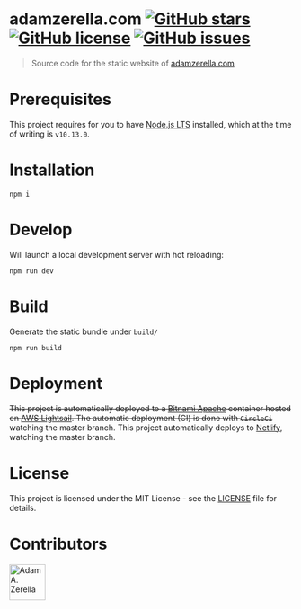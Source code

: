 # adamzerella.com [![GitHub stars](https://img.shields.io/github/stars/adamzerella/adamzerella.svg)](https://github.com/adamzerella/adamzerella/stargazers) [![GitHub license](https://img.shields.io/github/license/adamzerella/adamzerella.svg)](https://github.com/adamzerella/adamzerella/blob/master/LICENSE) [![GitHub issues](https://img.shields.io/github/issues/adamzerella/adamzerella.svg)](https://github.com/adamzerella/adamzerella/issues)


> Source code for the static website of [adamzerella.com](https://adamzerella.com)

# Prerequisites

This project requires for you to have [Node.js LTS](https://nodejs.org/en/) installed, which at the time of writing is `v10.13.0`.

# Installation

```node
npm i
```

# Develop

Will launch a local development server with hot reloading:

```node
npm run dev
```

# Build

Generate the static bundle under `build/`

```node
npm run build
```

# Deployment

~~This project is automatically deployed to a [Bitnami Apache](https://docs.bitnami.com/virtual-machine/components/apache/) container hosted on [AWS Lightsail](https://aws.amazon.com/lightsail/). The automatic deployment (CI) is done with `CircleCi` watching the master branch.~~ This project automatically deploys to [Netlify](https://www.netlify.com/), watching the master branch.

# License

This project is licensed under the MIT License - see the [LICENSE](https://raw.githubusercontent.com/adamzerella/adamzerella/master/LICENSE) file for details.

# Contributors

<div style="display:inline;">
  <a href="https://github.com/adamzerella"><img width="64" height="64" src="https://avatars0.githubusercontent.com/u/1501560?s=460&v=4" alt="Adam A. Zerella"/></a>
</div>
